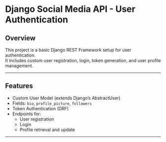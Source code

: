 # Django Social Media API - User Authentication

## Overview
This project is a basic Django REST Framework setup for user authentication.  
It includes custom user registration, login, token generation, and user profile management.

---

## Features
- Custom User Model (extends Django’s AbstractUser)
- Fields: `bio`, `profile_picture`, `followers`
- Token Authentication (DRF)
- Endpoints for:
  - User registration
  - Login
  - Profile retrieval and update

---

